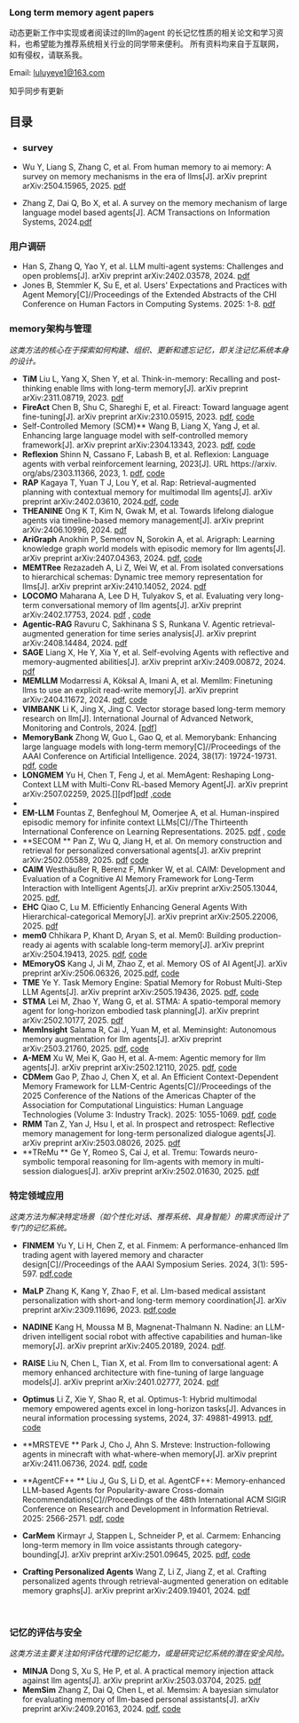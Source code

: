 ### Long term memory agent  papers

动态更新工作中实现或者阅读过的llm的agent 的长记忆性质的相关论文和学习资料，也希望能为推荐系统相关行业的同学带来便利。 所有资料均来自于互联网，如有侵权，请联系我。

Email: luluyeye1@163.com

知乎同步有更新

## 目录

- ### survey


- Wu Y, Liang S, Zhang C, et al. From human memory to ai memory: A survey on memory mechanisms in the era of llms[J]. arXiv preprint arXiv:2504.15965, 2025.  [pdf](https://arxiv.org/abs/2504.15965)
- Zhang Z, Dai Q, Bo X, et al. A survey on the memory mechanism of large language model based agents[J]. ACM Transactions on Information Systems, 2024.[pdf](https://arxiv.org/abs/2404.13501)

### 用户调研

- Han S, Zhang Q, Yao Y, et al. LLM multi-agent systems: Challenges and open problems[J]. arXiv preprint arXiv:2402.03578, 2024.  [pdf](https://arxiv.org/abs/2402.03578)
- Jones B, Stemmler K, Su E, et al. Users' Expectations and Practices with Agent Memory[C]//Proceedings of the Extended Abstracts of the CHI Conference on Human Factors in Computing Systems. 2025: 1-8. [pdf](https://dl.acm.org/doi/abs/10.1145/3706599.3720158)

### memory架构与管理

*这类方法的核心在于探索如何构建、组织、更新和遗忘记忆，即关注记忆系统本身的设计。*

- **TiM**  Liu L, Yang X, Shen Y, et al. Think-in-memory: Recalling and post-thinking enable llms with long-term memory[J]. arXiv preprint arXiv:2311.08719, 2023. [pdf](https://arxiv.org/abs/2311.08719)
- **FireAct**  Chen B, Shu C, Shareghi E, et al. Fireact: Toward language agent fine-tuning[J]. arXiv preprint arXiv:2310.05915, 2023.  [pdf](https://arxiv.org/abs/2310.05915), [code](https://github.com/anchen1011/FireAct)
- Self-Controlled Memory (SCM)**  Wang B, Liang X, Yang J, et al. Enhancing large language model with self-controlled memory framework[J]. arXiv preprint arXiv:2304.13343, 2023.  [pdf](https://arxiv.org/abs/2304.13343), [code](https://github.com/wbbeyourself/SCM4LLMs)
- **Reflexion**  Shinn N, Cassano F, Labash B, et al. Reflexion: Language agents with verbal reinforcement learning, 2023[J]. URL https://arxiv. org/abs/2303.11366, 2023, 1.  [pdf](https://arxiv.org/abs/2303.11366), [code](https://github.com/noahshinn/reflexion)
- **RAP**  Kagaya T, Yuan T J, Lou Y, et al. Rap: Retrieval-augmented planning with contextual memory for multimodal llm agents[J]. arXiv preprint arXiv:2402.03610, 2024.[pdf](https://arxiv.org/abs/2402.03610), [code](https://github.com/PanasonicConnect/rap)
- **THEANINE**  Ong K T, Kim N, Gwak M, et al. Towards lifelong dialogue agents via timeline-based memory management[J]. arXiv preprint arXiv:2406.10996, 2024.  [pdf](https://aclanthology.org/2025.naacl-long.435/)
- **AriGraph**  Anokhin P, Semenov N, Sorokin A, et al. Arigraph: Learning knowledge graph world models with episodic memory for llm agents[J]. arXiv preprint arXiv:2407.04363, 2024.  [pdf](https://arxiv.org/abs/2407.04363), [code](https://github.com/AIRI-Institute/AriGraph)
- **MEMTRee**  Rezazadeh A, Li Z, Wei W, et al. From isolated conversations to hierarchical schemas: Dynamic tree memory representation for llms[J]. arXiv preprint arXiv:2410.14052, 2024. [pdf](https://arxiv.org/abs/2410.14052)
- **LOCOMO**  Maharana A, Lee D H, Tulyakov S, et al. Evaluating very long-term conversational memory of llm agents[J]. arXiv preprint arXiv:2402.17753, 2024. [pdf](https://arxiv.org/abs/2402.17753) , [code](https://github.com/snap-research/LoCoMo)
- **Agentic-RAG** Ravuru C, Sakhinana S S, Runkana V. Agentic retrieval-augmented generation for time series analysis[J]. arXiv preprint arXiv:2408.14484, 2024. [pdf](https://arxiv.org/abs/2408.14484)
- **SAGE** Liang X, He Y, Xia Y, et al. Self-evolving Agents with reflective and memory-augmented abilities[J]. arXiv preprint arXiv:2409.00872, 2024.   [pdf](https://arxiv.org/abs/2409.00872)
- **MEMLLM**  Modarressi A, Köksal A, Imani A, et al. Memllm: Finetuning llms to use an explicit read-write memory[J]. arXiv preprint arXiv:2404.11672, 2024. [pdf](https://arxiv.org/abs/2404.11672), [code](https://github.com/amodaresi/MemLLM)
- **VIMBANK**  Li K, Jing X, Jing C. Vector storage based long-term memory research on llm[J]. International Journal of Advanced Network, Monitoring and Controls, 2024. [[pdf](https://sciendo-parsed.s3.eu-central-1.amazonaws.com/6707978f5313275c67556b95/10.2478_ijanmc-2024-0029.pdf?X-Amz-Algorithm=AWS4-HMAC-SHA256&X-Amz-Content-Sha256=UNSIGNED-PAYLOAD&X-Amz-Credential=ASIA6AP2G7AKCMILP2VA%2F20250718%2Feu-central-1%2Fs3%2Faws4_request&X-Amz-Date=20250718T094459Z&X-Amz-Expires=3600&X-Amz-Security-Token=IQoJb3JpZ2luX2VjEHEaDGV1LWNlbnRyYWwtMSJIMEYCIQD6k1MtOBq02aNodqfh7S2I7ePSmy4oSpvXYYvw9icc0gIhAPBl2JrUFzKn3lFcoE39Vcwj0JdJe2UMVUk1KG7Pk39xKsYFCIr%2F%2F%2F%2F%2F%2F%2F%2F%2F%2FwEQAhoMOTYzMTM0Mjg5OTQwIgz6kqEP6sjlOUvvNlQqmgVFZGpx37iVAKAxkBCUHzUNvnMRc40wo05BJRyFjutcfEK86TTpH4%2FYnVwxSi%2FIOn8HA1jz7stteZAo3xC8PmPiv4QE1x4DYtAmcihUKDhyNuh9cmTByuEPcymX4DqNkwD9NJvdP%2F3RkPYMYQNUFY5gh%2Bw9CApM4jkjAc39RR%2BCMrG3SoiR9zx0Q2bbiwil2f1JT4FKsx6JC06P9UjKLu37qOeDRn7K6eOFFeMV%2B0SyjCkgDLneV61re7%2FP4CtRqnOCdojvrtnoI%2Fn9Qz5ZA5dsVXT%2Fpcjk30B3kv9KfuueM8GMF1AZtHkmurlGLAMFjN02nYfsdgXMT%2FwigVwUxehb6SaAlHSOEKrLRp0CX10%2BPFluvHrvnJSeZoup5PuAXwan86Jm4VI5H76k69HsVRMH3xHzJIzQeUAxZmcfyqfClrA%2F2qDU4mBrK8HW22HueJUrzG7GbPkI5w8dCmoB3vPw9lnDZitRbq9yRMCira8ym3B6VBjobKK%2B3hSd4sc7JAiBvmz9%2BKccHRndDW63xT1r%2FrDP%2Fk8f%2FtVh6hSycEQikOowAFDhmOw5f3QTremvPJO8KMZZ064eYw3YhWvGGLX8TEkye8DMFa%2FGdghShnSrkquFWqUwFltx1TioLC2522wa98FyuXou6QcVENV6vgGap5bdFXMmGJrY4eEZ84f7ylyN3FcUSa%2FPZ9vSmZw6jearnCgBL8M%2FbvbwEwg6%2BZ0FUESqEGjlk9sql22t200yaVUPogC9oBhtvurNk8%2F1WmvajTe6G26%2B6f0N1CinOcOdMnyi6G5hrFad5DMFRQNAAh5TwSj2xzXOXD6mWCyZgQAgcAHu%2FeW1FG5u3JpV4%2FWlBTFx%2BsmktT6PxuZPNK8YeyY6Iv%2FAMp7oSEAw7qHowwY6sAH1YpZ6cQkZFxQ%2FGtfZaIqANbEtNe3iB0fMH3AH09scZxGFdBdx%2BifKYIdWSEs9ltEFmcGKvBbv9thzUUuHyHBZHCgjH3xJ5r8Muzn63JJ6rizNVfoJ5leaeDy33nt%2FeVeXlHgB6PgnuoqJE39qs2FcDEHRSVodL94gT%2FFck3Thknl%2FAnwhI9s5ytJKPnz4uFktPUGqlL5h0wPzacbywDEE4Rf4BSFYKOoYQXh7SScY4g%3D%3D&X-Amz-Signature=a216b660176cf6ba12969a7a18f496419dab28d47651504e8d1a16fc9f586700&X-Amz-SignedHeaders=host&x-amz-checksum-mode=ENABLED&x-id=GetObject)]
- **MemoryBank**  Zhong W, Guo L, Gao Q, et al. Memorybank: Enhancing large language models with long-term memory[C]//Proceedings of the AAAI Conference on Artificial Intelligence. 2024, 38(17): 19724-19731. [pdf](https://arxiv.org/abs/2305.10250), [code](https://github.com/zhongwanjun/MemoryBank-SiliconFriend)
- **LONGMEM**  Yu H, Chen T, Feng J, et al. MemAgent: Reshaping Long-Context LLM with Multi-Conv RL-based Memory Agent[J]. arXiv preprint arXiv:2507.02259, 2025.[][pdf][pdf](https://arxiv.org/abs/2507.02259#content)  ,[code](https://github.com/BytedTsinghua-SIA/MemAgent)
- ​
- **EM-LLM**  Fountas Z, Benfeghoul M, Oomerjee A, et al. Human-inspired episodic memory for infinite context LLMs[C]//The Thirteenth International Conference on Learning Representations. 2025. [pdf](https://openreview.net/forum?id=BI2int5SAC) , [code](https://github.com/em-llm/EM-LLM-model)
- **SECOM ** Pan Z, Wu Q, Jiang H, et al. On memory construction and retrieval for personalized conversational agents[J]. arXiv preprint arXiv:2502.05589, 2025.  [pdf](https://arxiv.org/abs/2502.05589)   [code](https://github.com/microsoft/SeCom/)
- **CAIM** Westhäußer R, Berenz F, Minker W, et al. CAIM: Development and Evaluation of a Cognitive AI Memory Framework for Long-Term Interaction with Intelligent Agents[J]. arXiv preprint  arXiv:2505.13044, 2025.   [pdf](https://arxiv.org/abs/2505.13044), 
- **EHC**  Qiao C, Lu M. Efficiently Enhancing General Agents With Hierarchical-categorical Memory[J]. arXiv preprint arXiv:2505.22006, 2025.  [pdf](https://arxiv.org/abs/2505.22006)
- **mem0**  Chhikara P, Khant D, Aryan S, et al. Mem0: Building production-ready ai agents with scalable long-term memory[J]. arXiv preprint arXiv:2504.19413, 2025.  [pdf](https://arxiv.org/abs/2504.19413), [code](https://github.com/mem0ai/mem0)
- **MEmoryOS**   Kang J, Ji M, Zhao Z, et al. Memory OS of AI Agent[J]. arXiv preprint arXiv:2506.06326, 2025.[pdf](https://arxiv.org/pdf/2506.06326), [code](https://github.com/BAI-LAB/MemoryOS)
- **TME**  Ye Y. Task Memory Engine: Spatial Memory for Robust Multi-Step LLM Agents[J]. arXiv preprint arXiv:2505.19436, 2025. [pdf](https://arxiv.org/abs/2504.08525), [code](https://github.com/biubiutomato/TME-Agent)
- **STMA**  Lei M, Zhao Y, Wang G, et al. STMA: A spatio-temporal memory agent for long-horizon embodied task planning[J]. arXiv preprint arXiv:2502.10177, 2025. [pdf](https://arxiv.org/abs/2502.10177)
- **MemInsight**  Salama R, Cai J, Yuan M, et al. Meminsight: Autonomous memory augmentation for llm agents[J]. arXiv preprint arXiv:2503.21760, 2025.  [pdf](https://arxiv.org/abs/2503.21760), [code](https://github.com/eng-rana-s/MemInsight)
- **A-MEM**  Xu W, Mei K, Gao H, et al. A-mem: Agentic memory for llm agents[J]. arXiv preprint arXiv:2502.12110, 2025. [pdf](https://arxiv.org/abs/2502.12110), [code](https://github.com/agiresearch/A-mem)
- **CDMem**  Gao P, Zhao J, Chen X, et al. An Efficient Context-Dependent Memory Framework for LLM-Centric Agents[C]//Proceedings of the 2025 Conference of the Nations of the Americas Chapter of the Association for Computational Linguistics: Human Language Technologies (Volume 3: Industry Track). 2025: 1055-1069. [pdf](https://aclanthology.org/2025.naacl-industry.80/), [code](https://github.com/piri-gao/CDMem)
- **RMM**  Tan Z, Yan J, Hsu I, et al. In prospect and retrospect: Reflective memory management for long-term personalized dialogue agents[J]. arXiv preprint arXiv:2503.08026, 2025. [pdf](https://arxiv.org/abs/2503.08026)
- **TReMu ** Ge Y, Romeo S, Cai J, et al. Tremu: Towards neuro-symbolic temporal reasoning for llm-agents with memory in multi-session dialogues[J]. arXiv preprint arXiv:2502.01630, 2025.  [pdf](https://arxiv.org/abs/2502.01630)



### 特定领域应用

*这类方法为解决特定场景（如个性化对话、推荐系统、具身智能）的需求而设计了专门的记忆系统。*

- **FINMEM**   Yu Y, Li H, Chen Z, et al. Finmem: A performance-enhanced llm trading agent with layered memory and character design[C]//Proceedings of the AAAI Symposium Series. 2024, 3(1): 595-597. [pdf](https://ojs.aaai.org/index.php/AAAI-SS/article/view/31290),[code](https://github.com/pipiku915/FinMem-LLM-StockTrading)

- **MaLP**   Zhang K, Kang Y, Zhao F, et al. Llm-based medical assistant personalization with short-and long-term memory coordination[J]. arXiv preprint arXiv:2309.11696, 2023. [pdf](https://aclanthology.org/2024.naacl-long.132/),[code](https://github.com/MatthewKKai/MaLP)

- **NADINE**  Kang H, Moussa M B, Magnenat-Thalmann N. Nadine: an LLM-driven intelligent social robot with affective capabilities and human-like memory[J]. arXiv preprint arXiv:2405.20189, 2024.   [pdf](https://onlinelibrary.wiley.com/doi/full/10.1002/cav.2290). 

- **RAISE**  Liu N, Chen L, Tian X, et al. From llm to conversational agent: A memory enhanced architecture with fine-tuning of large language models[J]. arXiv preprint arXiv:2401.02777, 2024. [pdf](https://arxiv.org/abs/2401.02777)

- **Optimus**  Li Z, Xie Y, Shao R, et al. Optimus-1: Hybrid multimodal memory empowered agents excel in long-horizon tasks[J]. Advances in neural information processing systems, 2024, 37: 49881-49913. [pdf](https://proceedings.neurips.cc/paper_files/paper/2024/hash/5949a8750a110ce1f0631b1776c500a2-Abstract-Conference.html),  [code](https://github.com/JiuTian-VL/Optimus-1) 

-  **MRSTEVE **  Park J, Cho J, Ahn S. Mrsteve: Instruction-following agents in minecraft with what-where-when memory[J]. arXiv preprint arXiv:2411.06736, 2024.  [pdf](https://arxiv.org/abs/2411.06736), [code](https://github.com/frechele/MrSteve)

- **AgentCF++ **  Liu J, Gu S, Li D, et al. AgentCF++: Memory-enhanced LLM-based Agents for Popularity-aware Cross-domain Recommendations[C]//Proceedings of the 48th International ACM SIGIR Conference on Research and Development in Information Retrieval. 2025: 2566-2571. [pdf](https://dl.acm.org/doi/abs/10.1145/3726302.3730161), [code](https://github.com/jhliu0807/AgentCF-plus) 

- **CarMem**  Kirmayr J, Stappen L, Schneider P, et al. Carmem: Enhancing long-term memory in llm voice assistants through category-bounding[J]. arXiv preprint arXiv:2501.09645, 2025.  [pdf](https://arxiv.org/abs/2501.09645), [code](https://github.com/johanneskirmayr/CarMem)

- **Crafting Personalized Agents**   Wang Z, Li Z, Jiang Z, et al. Crafting personalized agents through retrieval-augmented generation on editable memory graphs[J]. arXiv preprint arXiv:2409.19401, 2024.  [pdf](https://arxiv.org/abs/2409.19401)

  ​



### 记忆的评估与安全

*这类方法主要关注如何评估代理的记忆能力，或是研究记忆系统的潜在安全风险。*

* **MINJA**  Dong S, Xu S, He P, et al. A practical memory injection attack against llm agents[J]. arXiv preprint arXiv:2503.03704, 2025. [pdf](https://arxiv.org/html/2503.03704)
* **MemSim**   Zhang Z, Dai Q, Chen L, et al. Memsim: A bayesian simulator for evaluating memory of llm-based personal assistants[J]. arXiv preprint arXiv:2409.20163, 2024. [pdf](https://arxiv.org/abs/2409.20163), [code](https://github.com/nuster1128/MemSim)
